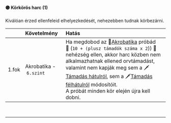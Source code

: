 #### 🟣 Körkörös harc (1)

Kiválóan érzed ellenfeleid elhelyezkedését, nehezebben tudnak körbezárni.

| |  Követelmény | Hatás  |
| :----------- | :----------- | :----------- |
| 1.fok | Akrobatika&nbsp;-&nbsp;`6.szint` | Ha megdobod az 🔴[Akrobatika](../kepzettsegek/akrobatika.md) próbád<br />👀 (`10 + (plusz támadók száma x 2`)) 👀<br />nehézség ellen, akkor harc közben nem alkalmazhatnak ellened orvtámadást, valamint nem kapják meg sem a 🗡️[Támadás hátulról](../065_01_harci_helyzetek.md#t%C3%A1mad%C3%A1s-h%C3%A1tulr%C3%B3l), sem a 🗡️[Támadás félhátulról](../065_01_harci_helyzetek.md) módosítóit.<br />A próbát minden kör elején újra kell dobni. |

<br />

---
